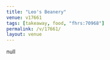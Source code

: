 ```yaml
---
title: "Leo's Beanery"
venue: v17661
tags: [takeaway, food, "fhrs:70968"]
permalink: /v/17661/
layout: venue
---
```

null
